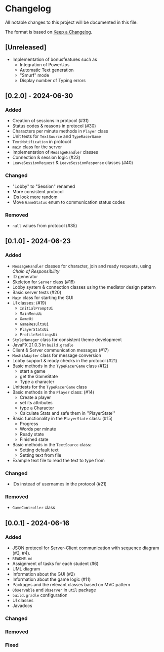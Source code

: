 # Changelog

All notable changes to this project will be documented in this file.

The format is based on [Keep a Changelog](https://keepachangelog.com/en/1.1.0/).

## [Unreleased]
- Implementation of bonusfeatures such as
  - Integration of PowerUps
  - Automatic Text generation
  - "Smurf" mode
  - Display number of Typing errors

## [0.2.0] - 2024-06-30

### Added
- Creation of sessions in protocol (#31)
- Status codes & reasons in protocol (#30)
- Characters per minute methods in `Player` class
- Unit tests for `TextSource` and `TypeRacerGame`
- `TextNotification` in protocol
- `main` class for the server
- Implementation of `MessageHandler` classes
- Connection & session logic (#23)
- `LeaveSessionRequest` & `LeaveSessionResponse` classes (#40)

### Changed
- "Lobby" to "Session" renamed
- More consistent protocol
- IDs look more random
- Move `GameStatus` enum to communication status codes

### Removed
- `null` values from protocol (#35)

## [0.1.0] - 2024-06-23

### Added
- `MessageHandler` classes for character, join and ready requests, using *Chain of Responsibility*
- ID generator
- Skeleton for `Server` class (#16)
- Lobby system & connection classes using the mediator design pattern
- Basic server tests (#20)
- `Main` class for starting the GUI
- UI classes: (#19)
  - `InitialPromptUi`
  - `MainMenuUi`
  - `GameUi`
  - `GameResultsUi`
  - `PlayerStatsUi`
  - `ProfileSettingsUi`
- `StyleManager` class for consistent theme development
- JavaFX 21.0.3 in `build.gradle`
- Client & Server communication messages (#17)
- `MoshiAdapter` class for message conversion
- Lobby support & ready checks in the protocol (#21)
- Basic methods in the `TypeRacerGame` class (#12)
  - start a game
  - get the GameState
  - Type a character
- Unittests for the `TypeRacerGame` class
- Basic methods in the `Player` class: (#14)
  - Create a player
  - set its attributes
  - type a Character
  - Calculate Stats and safe them in ''PlayerState''
- Basic functionality in the `PlayerState` class: (#15)
  - Progress
  - Words per minute
  - Ready state
  - Finished state
- Basic methods in the `TextSource` class:
  - Setting default text
  - Setting text from file
- Example text file to read the text to type from

### Changed
- IDs instead of usernames in the protocol (#21)

### Removed
- `GameController` class

## [0.0.1] - 2024-06-16

### Added
- JSON protocol for Server-Client communication with sequence diagram (#3, #4).
- `README.md`
- Assignment of tasks for each student (#6)
- UML diagram
- Information about the GUI (#2)
- Information about the game logic (#11)
- Packages and the relevant classes based on MVC pattern
- `Observable` and `Observer` in `util` package
- `build.gradle` configuration
- UI classes
- Javadocs

### Changed

### Removed

### Fixed
